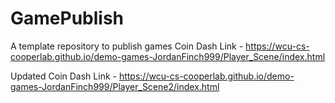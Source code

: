 # GamePublish
A template repository to publish games
Coin Dash Link - https://wcu-cs-cooperlab.github.io/demo-games-JordanFinch999/Player_Scene/index.html

Updated Coin Dash Link - https://wcu-cs-cooperlab.github.io/demo-games-JordanFinch999/Player_Scene2/index.html
